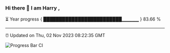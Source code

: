 ### Hi there 👋 I am Harry , 

⏳ Year progress { █████████████████████████▁▁▁▁▁ } 83.66 %

---

⏰ Updated on Thu, 02 Nov 2023 08:22:35 GMT

![Progress Bar CI](https://github.com/duykhang68/duykhang68/workflows/Progress%20Bar%20CI/badge.svg)
